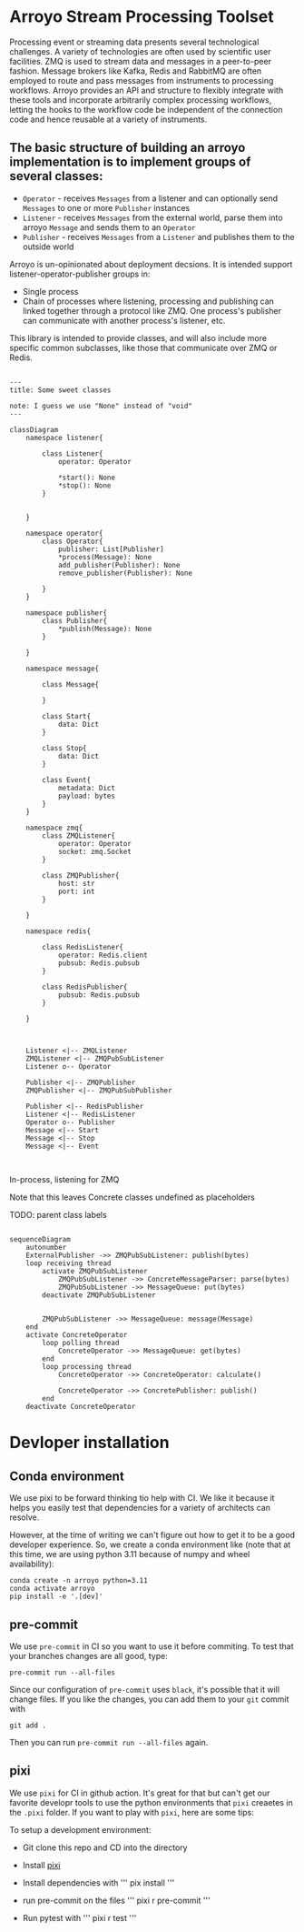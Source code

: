 # Arroyo Stream Processing Toolset

Processing event or streaming data presents several technological challenges. A variety of technologies are often used by scientific user facilities. ZMQ is used to stream data and messages in a peer-to-peer fashion. Message brokers like Kafka, Redis and RabbitMQ are often employed to route and pass messages from instruments to processing workflows. Arroyo provides an API and structure to flexibly integrate with these tools and incorporate arbitrarily complex processing workflows, letting the hooks to the workflow code be independent of the connection code and hence reusable at a variety of instruments.

The basic structure of building an arroyo implementation is to implement groups of several  classes:
-
- `Operator` - receives `Messages` from a listener and can optionally send `Messages` to one or more `Publisher` instances
- `Listener` - receives `Messages` from the external world, parse them into arroyo `Message` and sends them to an `Operator`
- `Publisher` - receives `Messages` from a `Listener` and publishes them to the outside world




Arroyo is un-opinionated about deployment decsions. It is intended support listener-operator-publisher groups in:
- Single process
- Chain of processes where listening, processing and publishing can linked together through a protocol like ZMQ. One process's publisher can communicate with another process's listener, etc.

This library is intended to provide  classes, and will also include more specific common subclasses, like those that communicate over ZMQ or Redis.



```mermaid

---
title: Some sweet classes

note: I guess we use "None" instead of "void"
---

classDiagram
    namespace listener{

        class Listener{
            operator: Operator

            *start(): None
            *stop(): None
        }


    }

    namespace operator{
        class Operator{
            publisher: List[Publisher]
            *process(Message): None
            add_publisher(Publisher): None
            remove_publisher(Publisher): None

        }
    }

    namespace publisher{
        class Publisher{
            *publish(Message): None
        }

    }

    namespace message{

        class Message{

        }

        class Start{
            data: Dict
        }

        class Stop{
            data: Dict
        }

        class Event{
            metadata: Dict
            payload: bytes
        }
    }

    namespace zmq{
        class ZMQListener{
            operator: Operator
            socket: zmq.Socket
        }

        class ZMQPublisher{
            host: str
            port: int
        }

    }

    namespace redis{

        class RedisListener{
            operator: Redis.client
            pubsub: Redis.pubsub
        }

        class RedisPublisher{
            pubsub: Redis.pubsub
        }

    }



    Listener <|-- ZMQListener
    ZMQListener <|-- ZMQPubSubListener
    Listener o-- Operator

    Publisher <|-- ZMQPublisher
    ZMQPublisher <|-- ZMQPubSubPublisher

    Publisher <|-- RedisPublisher
    Listener <|-- RedisListener
    Operator o-- Publisher
    Message <|-- Start
    Message <|-- Stop
    Message <|-- Event


```
##
In-process, listening for ZMQ

Note that this leaves Concrete classes undefined as placeholders

TODO: parent class labels

```mermaid

sequenceDiagram
    autonumber
    ExternalPublisher ->> ZMQPubSubListener: publish(bytes)
    loop receiving thread
        activate ZMQPubSubListener
            ZMQPubSubListener ->> ConcreteMessageParser: parse(bytes)
            ZMQPubSubListener ->> MessageQueue: put(bytes)
        deactivate ZMQPubSubListener


        ZMQPubSubListener ->> MessageQueue: message(Message)
    end
    activate ConcreteOperator
        loop polling thread
            ConcreteOperator ->> MessageQueue: get(bytes)
        end
        loop processing thread
            ConcreteOperator ->> ConcreteOperator: calculate()

            ConcreteOperator ->> ConcretePublisher: publish()
        end
    deactivate ConcreteOperator
```

# Devloper installation

## Conda environment
We use pixi to be forward thinking tio help with CI. We like it because it helps you easily test that dependencies for a variety of architects can resolve.

However, at the time of writing we can't figure out how to get it to be a good developer experience. So, we create a conda environment like (note that at this time, we are using python 3.11 because of numpy and wheel availability):

```
conda create -n arroyo python=3.11
conda activate arroyo
pip install -e '.[dev]'
```

## pre-commit
We use `pre-commit` in CI so you want to use it before commiting.
To test that your branches changes are all good, type:

```
pre-commit run --all-files
```

Since our configuration of `pre-commit` uses `black`, it's possible that it will change files. If you like the changes, you can add them to your `git` commit with

```
git add .
```

Then you can run `pre-commit run --all-files` again.

## pixi
We use `pixi` for CI in github action. It's great for that but can't get our favorite developr tools to use the python environments that `pixi` creaetes in the `.pixi` folder. If you want to play with `pixi`, here are some tips:

To setup a development environment:

* Git clone this repo and CD into the directory
* Install [pixi](https://pixi.sh/v0.33.0/#installation)
* Install dependencies with
'''
pix install
'''
* run pre-commit on the files
'''
pixi r pre-commit
'''


* Run pytest with
'''
pixi r test
'''
